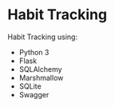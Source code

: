 # Habit Tracking  
Habit Tracking using:
- Python 3
- Flask
- SQLAlchemy
- Marshmallow
- SQLite
- Swagger

